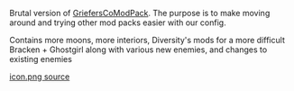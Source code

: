 Brutal version of [GriefersCoModPack](https://thunderstore.io/c/lethal-company/p/GriefersCompany/GriefersCoModPack/). 
The purpose is to make moving around and trying other mod packs easier with our config.

Contains more moons, more interiors, Diversity's mods for a more difficult Bracken + Ghostgirl along with various new enemies, and changes to existing enemies

[icon.png source](https://www.pinterest.com/pin/on-twitter--592927107190682380/)